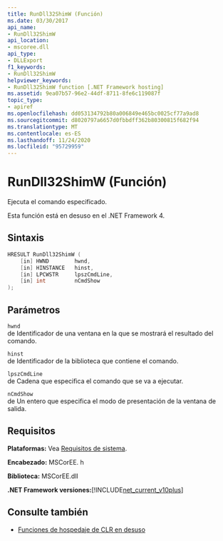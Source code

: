 ```yaml
---
title: RunDll32ShimW (Función)
ms.date: 03/30/2017
api_name:
- RunDll32ShimW
api_location:
- mscoree.dll
api_type:
- DLLExport
f1_keywords:
- RunDll32ShimW
helpviewer_keywords:
- RunDll32ShimW function [.NET Framework hosting]
ms.assetid: 9ea07b57-96e2-44df-8711-8fe6c119087f
topic_type:
- apiref
ms.openlocfilehash: dd053134792b80a006849e465bc0025cf77a9ad8
ms.sourcegitcommit: d8020797a6657d0fbbdff362b80300815f682f94
ms.translationtype: MT
ms.contentlocale: es-ES
ms.lasthandoff: 11/24/2020
ms.locfileid: "95729959"
---
```

# <a name="rundll32shimw-function"></a>RunDll32ShimW (Función)

Ejecuta el comando especificado.  
  
 Esta función está en desuso en el .NET Framework 4.  
  
## <a name="syntax"></a>Sintaxis  
  
```cpp  
HRESULT RunDll32ShimW (  
    [in] HWND        hwnd,  
    [in] HINSTANCE   hinst,  
    [in] LPCWSTR     lpszCmdLine,  
    [in] int         nCmdShow  
);  
```  
  
## <a name="parameters"></a>Parámetros  

 `hwnd`  
 de Identificador de una ventana en la que se mostrará el resultado del comando.  
  
 `hinst`  
 de Identificador de la biblioteca que contiene el comando.  
  
 `lpszCmdLine`  
 de Cadena que especifica el comando que se va a ejecutar.  
  
 `nCmdShow`  
 de Un entero que especifica el modo de presentación de la ventana de salida.  
  
## <a name="requirements"></a>Requisitos  

 **Plataformas:** Vea [Requisitos de sistema](../../get-started/system-requirements.md).  
  
 **Encabezado:** MSCorEE. h  
  
 **Biblioteca:** MSCorEE.dll  
  
 **.NET Framework versiones:**[!INCLUDE[net_current_v10plus](../../../../includes/net-current-v10plus-md.md)]  
  
## <a name="see-also"></a>Consulte también

- [Funciones de hospedaje de CLR en desuso](deprecated-clr-hosting-functions.md)
